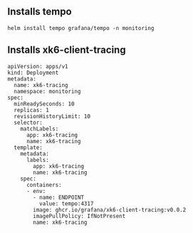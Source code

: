 ## Installs tempo 
`helm install tempo grafana/tempo -n monitoring`

## Installs xk6-client-tracing
```
apiVersion: apps/v1
kind: Deployment
metadata:
  name: xk6-tracing
  namespace: monitoring
spec:
  minReadySeconds: 10
  replicas: 1
  revisionHistoryLimit: 10
  selector:
    matchLabels:
      app: xk6-tracing
      name: xk6-tracing
  template:
    metadata:
      labels:
        app: xk6-tracing
        name: xk6-tracing
    spec:
      containers:
      - env:
        - name: ENDPOINT
          value: tempo:4317
        image: ghcr.io/grafana/xk6-client-tracing:v0.0.2
        imagePullPolicy: IfNotPresent
        name: xk6-tracing
```
